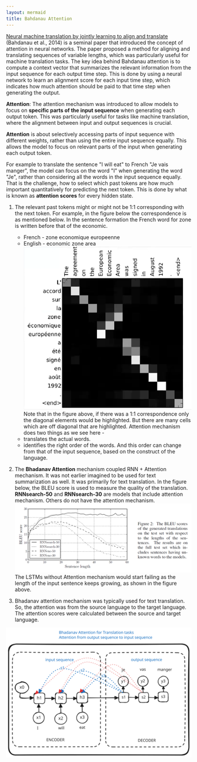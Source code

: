 ```yaml
---
layout: mermaid
title: Bahdanau Attention
---
```

[Neural machine translation by jointly learning to align and translate](https://arxiv.org/abs/1409.0473) (Bahdanau et al., 2014) is a seminal paper that introduced the concept of attention in neural networks. The paper proposed a method for aligning and translating sequences of variable lengths, which was particularly useful for machine translation tasks.
The key idea behind Bahdanau attention is to compute a context vector that summarizes the relevant information from the input sequence for each output time step. This is done by using a neural network to learn an alignment score for each input time step, which indicates how much attention should be paid to that time step when generating the output.

**Attention**: The attention mechanism was introduced to allow models to focus on **specific parts of the input sequence** when generating each output token. This was particularly useful for tasks like machine translation, where the alignment between input and output sequences is crucial.

**Attention** is about selectively accessing parts of input sequence with different weights, rather than using the entire input sequence equally. This allows the model to focus on relevant parts of the input when generating each output token.

For example to translate the sentence "I will eat" to French "Je vais manger", the model can focus on the word "I" when generating the word "Je", rather than considering all the words in the input sequence equally. That is the challenge, how to select which past tokens are how much important quantitatively for predicting the next token. This is done by what is known as **attention scores** for every hidden state. 

1. The relevant past tokens might or might not be 1:1 corresponding with the next token. For example, in the figure below the correspondence is as mentioned below. In the sentence formation the French word for zone is written before that of the economic. 
   - French - zone economique europeenne
   - English - economic zone area
![](/images/genai/french.png)
Note that in the figure above, if there was a 1:1 correspondence only the diagonal elements would be highlighted. But there are many cells which are off diagonal that are highlighted.
Attention mechanism does two things as we see here - 
   - translates the actual words.
   - identifies the right order of the words. And this order can change from that of the input sequence, based on the construct of the language. 

2. The **Bhadanav Attention** mechanism coupled RNN + Attention mechanism. It was not earlier imagined to be used for text summarization as well. It was primarily for text translation. 
In the figure below, the BLEU score is used to measure the quality of the translation. 
**RNNsearch-50** and **RNNsearch-30** are models that include attention mechanism. Others do not have the attention mechanism. 
![](/images/genai/bleuscore.png) 
The LSTMs without Attention mechanism would start failing as the length of the input sentence keeps growing, as shown in the figure above. 

3. Bhadanav attention mechanism was typically used for text translation. So, the attention was from the source language to the target language. The attention scores were calculated between the source and target language.

![](/images/genai/bhadanav-attention.svg)
